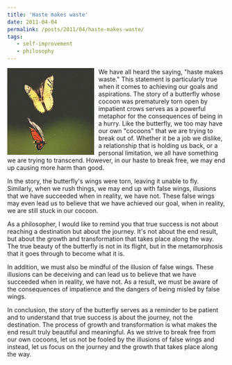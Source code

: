 ```yaml
---
title: 'Haste makes waste'
date: 2011-04-04
permalink: /posts/2011/04/haste-makes-waste/
tags:
   - self-improvement
   - philosophy
---
```


<img width="200" alt="butterfly" src="/images/posts/haste-makes-waste.webp" style="float: left; margin-right: 10px;" /> We have all heard the saying, "haste makes waste." This statement is particularly true when it comes to achieving our goals and aspirations. The story of a butterfly whose cocoon was prematurely torn open by impatient crows serves as a powerful metaphor for the consequences of being in a hurry. Like the butterfly, we too may have our own "cocoons" that we are trying to break out of. Whether it be a job we dislike, a relationship that is holding us back, or a personal limitation, we all have something we are trying to transcend. However, in our haste to break free, we may end up causing more harm than good.

In the story, the butterfly's wings were torn, leaving it unable to fly. Similarly, when we rush things, we may end up with false wings, illusions that we have succeeded when in reality, we have not. These false wings may even lead us to believe that we have achieved our goal, when in reality, we are still stuck in our cocoon.

As a philosopher, I would like to remind you that true success is not about reaching a destination but about the journey. It's not about the end result, but about the growth and transformation that takes place along the way. The true beauty of the butterfly is not in its flight, but in the metamorphosis that it goes through to become what it is.

In addition, we must also be mindful of the illusion of false wings. These illusions can be deceiving and can lead us to believe that we have succeeded when in reality, we have not. As a result, we must be aware of the consequences of impatience and the dangers of being misled by false wings.

In conclusion, the story of the butterfly serves as a reminder to be patient and to understand that true success is about the journey, not the destination. The process of growth and transformation is what makes the end result truly beautiful and meaningful. As we strive to break free from our own cocoons, let us not be fooled by the illusions of false wings and instead, let us focus on the journey and the growth that takes place along the way.
